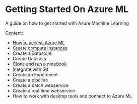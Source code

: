 # Getting Started On Azure ML
A guide on how to get started with Azure Machine Learning


Content: 

* [How to access Azure ML](https://github.com/felicity-borg/Getting-Started-On-Azure-ML/blob/main/Azure-ML-Studio.md)
* [Create compute instances]((https://github.com/felicity-borg/Getting-Started-On-Azure-ML/blob/main/Azure-ML-Studio.md))
* Create a Datastore
* Create Datasets
* Clone and run a notebook
* Integrate with Git
* Create an Experiment
* Create a pipeline
* Create a batch webservice
* Create a real time webservice
* How to work with desktop tools and connect to Azure ML
